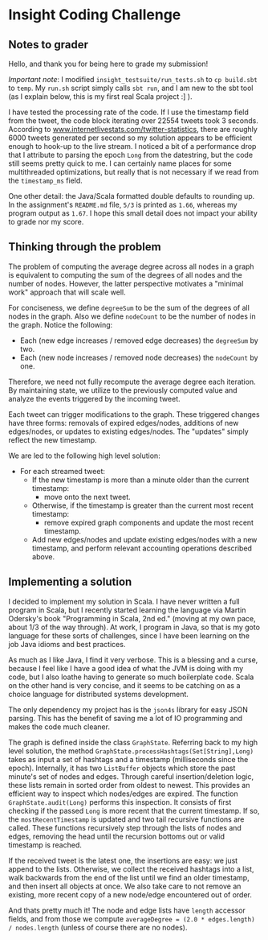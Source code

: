 Insight Coding Challenge
========================
Notes to grader
---------------
Hello, and thank you for being here to grade my submission! 

*Important note*: I modified `insight_testsuite/run_tests.sh` to `cp build.sbt` to `temp`.
My `run.sh` script simply calls `sbt run`, and I am new to the sbt tool (as I explain below,
this is my first real Scala project :] ).

I have tested the processing rate of the code. If I use the timestamp field from the tweet,
the code block iterating over 22554 tweets took 3 seconds. According to
www.internetlivestats.com/twitter-statistics, there are roughly 6000 tweets generated per second
so my solution appears to be efficient enough to hook-up to the live stream. I noticed a bit
of a performance drop that I attribute to parsing the epoch `Long` from the datestring, but the
code still seems pretty quick to me. I can certainly name places for some multithreaded optimizations,
but really that is not necessary if we read from the `timestamp_ms` field.

One other detail: the Java/Scala formatted double defaults to rounding up. In the assignment's
`README.md` file, `5/3` is printed as `1.66`, whereas my program output as `1.67`. I hope this small
detail does not impact your ability to grade nor my score.

Thinking through the problem
----------------------------

The problem of computing the average degree across all nodes in a graph is
equivalent to computing the sum of the degrees of all nodes and the number of
nodes. However, the latter perspective motivates a "minimal work" approach that
will scale well.

For conciseness, we define `degreeSum` to be the sum of the degrees of all nodes
in the graph. Also we define `nodeCount` to be the number of nodes in the graph. 
Notice the following:

- Each (new edge increases / removed edge decreases) the `degreeSum` by two.
- Each (new node increases / removed node decreases) the `nodeCount` by one.

Therefore, we need not fully recompute the average degree each iteration. By 
maintaining state, we utilize to the previously computed value and analyze the
events triggered by the incoming tweet.

Each tweet can trigger modifications to the graph. These triggered changes have
three forms: removals of expired edges/nodes, additions of new edges/nodes, or
updates to existing edges/nodes. The "updates" simply reflect the new timestamp.

We are led to the following high level solution:

- For each streamed tweet:
    - If the new timestamp is more than a minute older than the current timestamp:
    	-  move onto the next tweet.
    - Otherwise, if the timestamp is greater than the current most recent timestamp:
    	- remove expired graph components and update the most recent timestamp.
    - Add new edges/nodes and update existing edges/nodes with a new timestamp, 
    and perform relevant accounting operations described above.

Implementing a solution
-----------------------
I decided to implement my solution in Scala. I have never written a full program in Scala, but I recently started learning the language via Martin Odersky's book "Programming in Scala, 2nd ed." (moving at my own pace, about 1/3 of the way through). At work, I program in Java, so that is my goto language for these sorts of challenges, since I have been learning on the job Java idioms and best practices. 

As much as I like Java, I find it very verbose. This is a blessing and a curse, because I feel like I have a good idea of what the JVM is doing with my code, but I also loathe having to generate so much boilerplate code. Scala on the other hand is very concise, and it seems to be catching on as a choice language for distributed systems development. 

The only dependency my project has is the `json4s` library for easy JSON parsing.
This has the benefit of saving me a lot of IO programming and makes the code much cleaner.

The graph is defined inside the class `GraphState`. Referring back to my high level solution,
the method `GraphState.processHashtags(Set[String],Long)` takes as input a set of hashtags
and a timestamp (milliseconds since the epoch). Internally, it has two `ListBuffer` objects
which store the past minute's set of nodes and edges. Through careful insertion/deletion logic,
these lists remain in sorted order from oldest to newest. This provides an efficient way to
inspect which nodes/edges are expired. The function `GraphState.audit(Long)` performs this inspection.
It consists of first checking if the passed `Long` is more recent that the current timestamp.
If so, the `mostRecentTimestamp` is updated and two tail recursive functions are called.
These functions recursively step through the lists of nodes and edges, removing the head until
the recursion bottoms out or valid timestamp is reached.

If the received tweet is the latest one, the insertions are easy: we just append to the lists.
Otherwise, we collect the received hashtags into a list, walk backwards from the end of the list
until we find an older timestamp, and then insert all objects at once. We also take care to not 
remove an existing, more recent copy of a new node/edge encountered out of order.

And thats pretty much it! The node and edge lists have `length` accessor fields, and from those we
compute `averageDegree = (2.0 * edges.length) / nodes.length` (unless of course there are no nodes).
